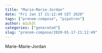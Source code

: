 ```yaml
---
title: "Marie-Marie-Jordan"
date: "Fri Jan 17 21:12:49 CET 2020"
tags: ["prenom-compose", "pipotron"]
author: m1ch3l
categories: ["generated"]
slug: "prenom-compose/2020-01-17-21:12:49"
---
```


Marie-Marie-Jordan
